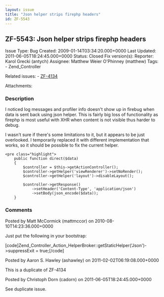 ```yaml
---
layout: issue
title: "Json helper strips firephp headers"
id: ZF-5543
---
```


ZF-5543: Json helper strips firephp headers
-------------------------------------------

 Issue Type: Bug Created: 2009-01-14T03:34:20.000+0000 Last Updated: 2011-06-05T18:24:45.000+0000 Status: Closed Fix version(s): 
 Reporter:  Karol Grecki (antych)  Assignee:  Matthew Weier O'Phinney (matthew)  Tags: - Zend\_Controller
 
 Related issues: - [ZF-4134](/issues/browse/ZF-4134)
 
 Attachments: 
### Description

I noticed log messages and profiler info doesn't show up in firebug when data is sent back using json helper. This is fairly big loss of functionality as firephp is most useful with XHR when content is not visible thus harder to debug.

I wasn't sure if there's some limitations to it, but it appears to be just overlooked. I temporarily replaced it with different implementation that works, so it should be possible to fix the current helper.

 
    <pre class="highlight">
        public function direct($data)
        {
            $controller = $this->getActionController(); 
            $controller->getHelper('viewRenderer')->setNoRender();
            $controller->getHelper('layout')->disableLayout();
          
            $controller->getResponse()
                ->setHeader('Content-Type', 'application/json')
                ->setBody(json_encode($data));
        }


 

 

### Comments

Posted by Matt McCormick (mattmccor) on 2010-08-10T14:23:36.000+0000

Just put the following in your bootstrap:

[code]Zend\_Controller\_Action\_HelperBroker::getStaticHelper('Json')->suppressExit = true;[/code]

 

 

Posted by Aaron S. Hawley (ashawley) on 2011-02-02T06:19:08.000+0000

This is a duplicate of ZF-4134

 

 

Posted by Christoph Dorn (cadorn) on 2011-06-05T18:24:45.000+0000

See duplicate issue.

 

 